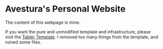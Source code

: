 # Avestura's Personal Website

The content of this webpage is mine.

If you want the pure and unmodified template and infrastructure, please visit the [Tabler Template](https://github.com/tabler/tabler). I removed too many things from the template, and ruined some files.
